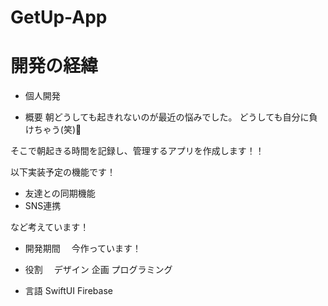 # GetUp-App

# 開発の経緯


- 個人開発

- 概要
朝どうしても起きれないのが最近の悩みでした。
どうしても自分に負けちゃう(笑)🙁

そこで朝起きる時間を記録し、管理するアプリを作成します！！

以下実装予定の機能です！
- 友達との同期機能
- SNS連携

など考えています！

- 開発期間　
今作っています！

- 役割　
デザイン
企画
プログラミング

- 言語
SwiftUI 
Firebase


